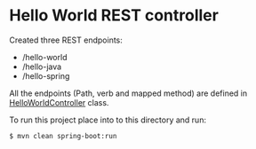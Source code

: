 # Hello World REST controller

Created three REST endpoints:
* /hello-world
* /hello-java
* /hello-spring
 
All the endpoints (Path, verb and mapped method) are defined in 
[HelloWorldController](src/main/java/com/in28minutes/rest/webservices/restfulwebservices/HelloWorldController.java) class.

To run this project place into to this directory and run:

```
$ mvn clean spring-boot:run
```